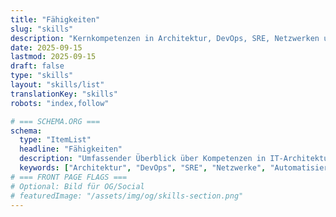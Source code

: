 ```yaml
---
title: "Fähigkeiten"
slug: "skills"
description: "Kernkompetenzen in Architektur, DevOps, SRE, Netzwerken und Automatisierung. Eine Mischung aus technischer Tiefe und geschäftlicher Ausrichtung."
date: 2025-09-15
lastmod: 2025-09-15
draft: false
type: "skills"
layout: "skills/list"
translationKey: "skills"
robots: "index,follow"

# === SCHEMA.ORG ===
schema:
  type: "ItemList"
  headline: "Fähigkeiten"
  description: "Umfassender Überblick über Kompetenzen in IT-Architektur, DevOps, Netzwerken und Automatisierung."
  keywords: ["Architektur", "DevOps", "SRE", "Netzwerke", "Automatisierung"]
# === FRONT PAGE FLAGS ===
# Optional: Bild für OG/Social
# featuredImage: "/assets/img/og/skills-section.png"
---
```

